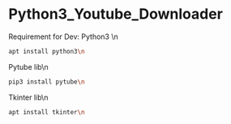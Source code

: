 # Python3_Youtube_Downloader

Requirement for Dev: 
Python3 \n
```bash
apt install python3\n
```
Pytube lib\n
```bash
pip3 install pytube\n
```
Tkinter lib\n

```bash
apt install tkinter\n
```